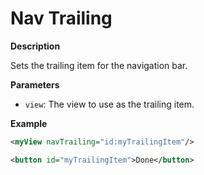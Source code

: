 # Nav Trailing

**Description**

Sets the trailing item for the navigation bar.

**Parameters**

- `view`: The view to use as the trailing item.

**Example**

```xml
<myView navTrailing="id:myTrailingItem"/>

<button id="myTrailingItem">Done</button>
```
